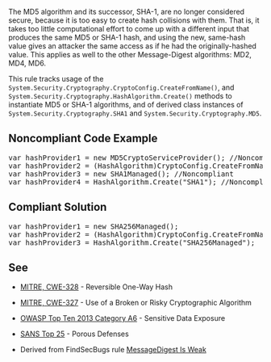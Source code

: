 The MD5 algorithm and its successor, SHA-1, are no longer considered secure, because it is too easy to create hash collisions with them. That is,
it takes too little computational effort to come up with a different input that produces the same MD5 or SHA-1 hash, and using the new, same-hash
value gives an attacker the same access as if he had the originally-hashed value. This applies as well to the other Message-Digest algorithms: MD2,
MD4, MD6.

This rule tracks usage of the `System.Security.Cryptography.CryptoConfig.CreateFromName()`, and
`System.Security.Cryptography.HashAlgorithm.Create()` methods to instantiate MD5 or SHA-1 algorithms, and of derived class instances of
`System.Security.Cryptography.SHA1` and `System.Security.Cryptography.MD5`.

## Noncompliant Code Example

<pre>
var hashProvider1 = new MD5CryptoServiceProvider(); //Noncompliant
var hashProvider2 = (HashAlgorithm)CryptoConfig.CreateFromName("MD5"); //Noncompliant
var hashProvider3 = new SHA1Managed(); //Noncompliant
var hashProvider4 = HashAlgorithm.Create("SHA1"); //Noncompliant
</pre>

## Compliant Solution

<pre>
var hashProvider1 = new SHA256Managed();
var hashProvider2 = (HashAlgorithm)CryptoConfig.CreateFromName("SHA256Managed");
var hashProvider3 = HashAlgorithm.Create("SHA256Managed");
</pre>

## See

*   [MITRE, CWE-328](http://cwe.mitre.org/data/definitions/328) - Reversible One-Way Hash
*   [MITRE, CWE-327](http://cwe.mitre.org/data/definitions/327) - Use of a Broken or Risky Cryptographic Algorithm
*   [OWASP Top Ten 2013 Category A6](https://www.owasp.org/index.php/Top_10_2013-A6-Sensitive_Data_Exposure) - Sensitive Data Exposure

*   [SANS Top 25](http://www.sans.org/top25-software-errors/) - Porous Defenses
*   Derived from FindSecBugs rule [MessageDigest Is Weak](http://h3xstream.github.io/find-sec-bugs/bugs.htm#WEAK_MESSAGE_DIGEST)